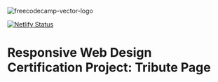 ![freecodecamp-vector-logo](https://user-images.githubusercontent.com/55994508/169564960-d564f262-78e2-4e09-bc27-9b9801bd6b84.png)

[![Netlify Status](https://api.netlify.com/api/v1/badges/ac9a5100-0e0e-4d15-a220-c9f580fa0eea/deploy-status)](https://app.netlify.com/sites/freecodecamp-tribute-page1/deploys)
# Responsive Web Design Certification Project: Tribute Page

